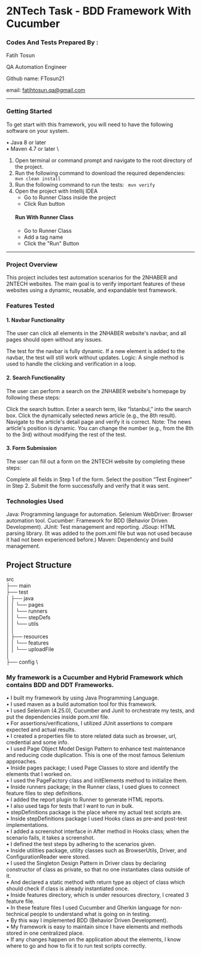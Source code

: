 # 2NTech Task - BDD Framework With Cucumber

### Codes And Tests Prepared By :
Fatih Tosun

QA Automation Engineer

Github name: FTosun21

email: fatihtosun.qa@gmail.com
___
### Getting Started
To get start with this framework, you will need to have the following software on your system.

• Java 8 or later \
• Maven 4.7 or later \

1. Open terminal or command prompt and navigate to the root directory of the project.
2. Run the following command to download the required dependencies:
    ``` mvn clean install```
3. Run the following command to run the tests:
    ``` mvn verify```
4. Open the project with Intellij IDEA
   - Go to Runner Class inside the project
   - Click Run button
   #### Run With Runner Class
   - Go to Runner Class 
   - Add a tag name
   - Click the "Run" Button
___
### Project Overview
This project includes test automation scenarios for the 2NHABER and 2NTECH websites. 
The main goal is to verify important features of these websites using a dynamic, reusable, and expandable test framework.

### Features Tested
#### 1. Navbar Functionality
The user can click all elements in the 2NHABER website's navbar, and all pages should open without any issues.

The test for the navbar is fully dynamic.
If a new element is added to the navbar, the test will still work without updates.
Logic: A single method is used to handle the clicking and verification in a loop.
#### 2. Search Functionality
The user can perform a search on the 2NHABER website's homepage by following these steps:

Click the search button.
Enter a search term, like “İstanbul,” into the search box.
Click the dynamically selected news article (e.g., the 8th result).
Navigate to the article's detail page and verify it is correct.
Note: The news article's position is dynamic. You can change the number (e.g., from the 8th to the 3rd) without modifying the rest of the test.

#### 3. Form Submission
The user can fill out a form on the 2NTECH website by completing these steps:

Complete all fields in Step 1 of the form.
Select the position “Test Engineer” in Step 2.
Submit the form successfully and verify that it was sent.

### Technologies Used
Java: Programming language for automation.
Selenium WebDriver: Browser automation tool.
Cucumber: Framework for BDD (Behavior Driven Development).
JUnit: Test management and reporting.
JSoup: HTML parsing library. (It was added to the pom.xml file but was not used because it had not been experienced before.)
Maven: Dependency and build management.

## Project Structure
src \
├── main \
├── test \
│      ├── java \
│      │   └── pages  \
│      │   └── runners \
│      │   └── stepDefs \
│      │   └── utils \
│      │ \
│      ├── resources \
│      │   └── features \
│      │   └── uploadFile \
│ \
├── config \


### My framework is a Cucumber and Hybrid Framework which contains BDD and DDT Frameworks.
• I built my framework by using Java Programming Language.\
• I used maven as a build automation tool for this framework.\
• I used Selenium (4.25.0), Cucumber and Junit to orchestrate my tests, and put the dependencies inside pom.xml file.\
• For assertions/verifications, I utilized JUnit assertions to compare expected and actual results.\
• I created a properties file to store related data such as browser, url, credential and some info.\
• I used Page Object Model Design Pattern to enhance test maintenance and reducing code duplication. This is one of the most famous Selenium approaches.\
• Inside pages package; I used Page Classes to store and identify the elements that I worked on.\
• I used the PageFactory class and initElements method to initialize them.\
• Inside runners package; in the Runner class, I used glues to connect feature files to step definitions.\
• I added the report plugin to Runner to generate HTML reports.\
• I also used tags for tests that I want to run in bulk.\
• stepDefinitions package is the place where my actual test scripts are.\
• Inside stepDefinitions package I used Hooks class as pre-and post-test implementations.\
• I added a screenshot interface in After method in Hooks class; when the scenario fails, it takes a screenshot.\
• I defined the test steps by adhering to the scenarios given.\
• Inside utilities package, utility classes such as BrowserUtils, Driver, and ConfigurationReader were stored.\
• I used the Singleton Design Pattern in Driver class by declaring constructor of class as private, so that no one instantiates class outside of it. \
• And declared a static method with return type as object of class which should check if class is already instantiated once.\
• Inside features directory, which is under resources directory, I created 3 feature file.\
• In these feature files I used Cucumber and Gherkin language for non-technical people to understand what is going on in testing.\
• By this way I implemented BDD (Behavior Driven Development). \
• My framework is easy to maintain since I have elements and methods stored in one centralized place. \
• If any changes happen on the application about the elements, I know where to go and how to fix it to run test scripts correctly.
